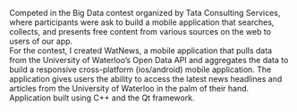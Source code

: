 Competed in the Big Data contest organized by Tata Consulting Services, where participants were ask to build a mobile application that  searches, collects, and presents free content from various sources on the web to users of our app. </br>
For the contest, I created WatNews, a mobile application that pulls data from the University of Waterloo’s Open Data API and aggregates the data to build a responsive cross-platform (ios/android) mobile application. The application gives users the ability to access the latest news headlines and articles from the University of Waterloo in the palm of their hand. Application built using C++ and the Qt framework. 
